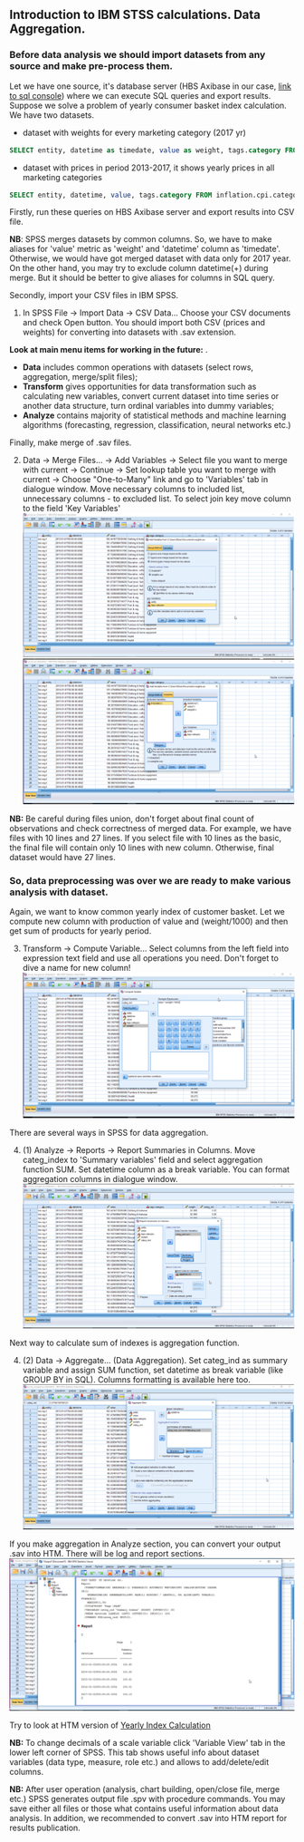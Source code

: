 ## Introduction to IBM STSS calculations. Data Aggregation.

### Before data analysis we should import datasets from any source and make pre-process them.

Let we have one source, it's database server (HBS Axibase in our case, [link to sql console](https://hbs.axibase.com:9443/sql/console)) where we can execute SQL queries and export results.
Suppose we solve a problem of yearly consumer basket index calculation. We have two datasets.

 * dataset with weights for every marketing category (2017 yr)

```sql
SELECT entity, datetime as timedate, value as weight, tags.category FROM inflation.cpi.categories.weight ORDER BY tags.category, datetime
```
 * dataset with prices in period 2013-2017, it shows yearly prices in all marketing categories

```sql
SELECT entity, datetime, value, tags.category FROM inflation.cpi.categories.price ORDER BY tags.category, datetime
```
Firstly, run these queries on HBS Axibase server and export results into CSV file.

**NB**: SPSS merges datasets by common columns. So, we have to make aliases for 'value' metric as 'weight' and 'datetime' column as 'timedate'. Otherwise, we would have got merged dataset with data only for 2017 year. On the other hand, you may try to exclude column datetime(+) during merge. But it should be better to give aliases for columns in SQL query.

Secondly, import your CSV files in IBM SPSS.

1. In SPSS File -> Import Data -> CSV Data... Choose your CSV documents and check Open button. You should import both CSV (prices and weights) for converting into datasets with .sav extension.

**Look at main menu items for working in the future:**
.
 * **Data** includes common operations with datasets (select rows, aggregation, merge/split files);
 * **Transform** gives opportunities for data transformation such as calculating new variables, convert current dataset into time series or another data structure, turn ordinal variables into dummy variables;
 * **Analyze** contains majority of statistical methods and machine learning algorithms (forecasting, regression, classification, neural networks etc.)

Finally, make merge of .sav files.

2. Data -> Merge Files... -> Add Variables -> Select file you want to merge with current -> Continue -> Set lookup table you want to merge with current -> Choose "One-to-Many" link and go to 'Variables' tab in dialogue window.
Move necessary columns to included list, unnecessary columns - to excluded list. To select join key move column to the field 'Key Variables'
![](resources/merge_p1.png)
![](resources/merge_p2.png)

**NB:** Be careful during files union, don't forget about final count of observations and check correctness of merged data. For example, we have files with 10 lines and 27 lines. If you select file with 10 lines as the basic, the final file will contain only 10 lines with new column. Otherwise, final dataset would have 27 lines.

### So, data preprocessing was over we are ready to make various analysis with dataset.

Again, we want to know common yearly index of customer basket. Let we compute new column with production of value and (weight/1000) and then get sum of products for yearly period.

3. Transform -> Compute Variable...  Select columns from the left field into expression text field and use all operations you need. Don't forget to dive a name for new column!
![](resources/transform_compute_variable.png)

There are several ways in SPSS for data aggregation. 

4. (1) Analyze -> Reports -> Report Summaries in Columns. Move categ_index to 'Summary variables' field and select aggregation function SUM. Set datetime column as a break variable. You can format aggregation columns in dialogue window.
![](resources/analysis_reports_summary_columns.png)

Next way to calculate sum of indexes is aggregation function.

4. (2) Data -> Aggregate... (Data Aggregation). Set categ_ind as summary variable and assign SUM function, set datetime as break variable (like GROUP BY in SQL). Columns formatting is available here too.
![](resources/data_aggregate_data.png)

If you make aggregation in Analyze section, you can convert your output .sav into HTM. There will be log and report sections.
![](resources/htm_report_spss.png)

Try to look at HTM version of [Yearly Index Calculation](resources/index_calculation.htm)

**NB:** To change decimals of a scale variable click 'Variable View' tab in the lower left corner of SPSS. This tab shows useful info about dataset variables (data type, measure, role etc.) and allows to add/delete/edit columns.

**NB:** After user operation (analysis, chart building, open/close file, merge etc.) SPSS generates output file .spv with procedure commands. You may save either all files or those what contains useful information about data analysis. In addition, we recommended to convert .sav into HTM report for results publication.
